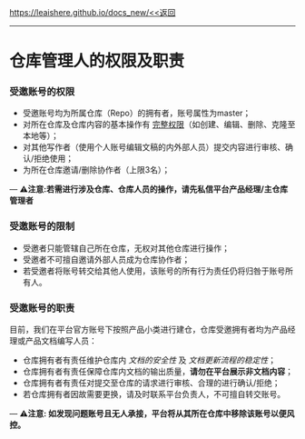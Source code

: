 [https://leaishere.github.io/docs_new/<<返回](https://leaishere.github.io/docs_new/)

------

# 仓库管理人的权限及职责

### 受邀账号的权限

* 受邀账号均为所属仓库（Repo）的拥有者，账号属性为master；
* 对所在仓库及仓库内容的基本操作有 [完整权限](https://help.github.com/en/articles/permission-levels-for-a-user-account-repository)（如创建、编辑、删除、克隆至本地等）；
* 对其他写作者（使用个人账号编辑文稿的内外部人员）提交内容进行审核、确认/拒绝使用；
* 为所在仓库邀请/删除协作者（上限3名）；

— ⚠️**注意:若需进行涉及仓库、仓库人员的操作，请先私信平台产品经理/主仓库管理者**



### 受邀账号的限制

* 受邀者只能管辖自己所在仓库，无权对其他仓库进行操作；
* 受邀者不可擅自邀请外部人员成为仓库协作者；
* 若受邀者将账号转交给其他人使用，该账号的所有行为责任仍将归咎于账号所有人。



### 受邀账号的职责

目前，我们在平台官方账号下按照产品小类进行建仓，仓库受邀拥有者均为产品经理或产品文档编写人员：

* 仓库拥有者有责任维护仓库内 _文档的安全性_ 及 _文档更新流程的稳定性_；
* 仓库拥有者有责任保障仓库内文档的输出质量，**请勿在平台展示非文档内容**；
* 仓库拥有者有责任对提交至仓库的请求进行审核、合理的进行确认/拒绝；
* 若仓库拥有者因故需要更换，请及时联系平台负责人，不可擅自转交账号。

— ⚠️**注意: 如发现问题账号且无人承接，平台将从其所在仓库中移除该账号以便风控。**



